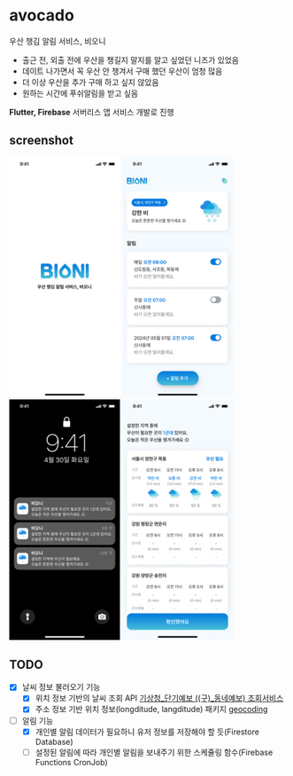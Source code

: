# avocado

우산 챙김 알림 서비스, 비오니
- 출근 전, 외출 전에 우산을 챙길지 말지를 알고 싶었던 니즈가 있었음
- 데이트 나가면서 꼭 우산 안 챙겨서 구매 했던 우산이 엄청 많음
- 더 이상 우산을 추가 구매 하고 싶지 않았음
- 원하는 시간에 푸쉬알림을 받고 싶음

<b>Flutter, Firebase</b> 서버리스 앱 서비스 개발로 진행

## screenshot
<div>
  <img src="https://github.com/CHOISHO/avocado/blob/master/assets/images/splash.jpg" width="200"/>
  <img src="https://github.com/CHOISHO/avocado/blob/master/assets/images/home.jpg" width="200"/>
  <img src="https://github.com/CHOISHO/avocado/blob/master/assets/images/push.jpg" width="200"/>
  <img src="https://github.com/CHOISHO/avocado/blob/master/assets/images/push_detail.jpg" width="200"/>  
</div>

## TODO
- [x] 날씨 정보 불러오기 기능 
  - [x] 위치 정보 기반의 날씨 조회 API
    [기상청_단기예보 ((구)_동네예보) 조회서비스](https://www.data.go.kr/data/15084084/openapi.do)
  - [x] 주소 정보 기반 위치 정보(longditude, langditude) 패키지
    [geocoding](https://pub.dev/packages/geocoding)
- [ ] 알림 기능
  - [x] 개인별 알림 데이터가 필요하니 유저 정보를 저장해야 할 듯(Firestore Database)
  - [ ] 설정된 알림에 따라 개인별 알림을 보내주기 위한 스케쥴링 함수(Firebase Functions CronJob)
